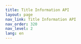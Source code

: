 ```yaml
---
title: Title Information API
layout: page
nav_link: Title Information API
nav_order: 320
nav_level: 2
lang: en
---
```

